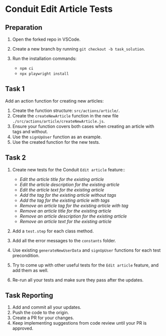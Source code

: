 # Conduit Edit Article Tests

## Preparation

1. Open the forked repo in VSCode.
2. Create a new branch by running `git checkout -b task_solution`.
3. Run the installation commands:

    - `npm ci`
    - `npx playwright install`

## Task 1

Add an action function for creating new articles:

1. Create the function structure: `src/actions/article/`.
2. Create the `createNewArticle` function in the new file `./src/actions/article/createNewArticle.js`.
3. Ensure your function covers both cases when creating an article with tags and without.
4. Use the `signUpUser` function as an example.
5. Use the created function for the new tests.

## Task 2

1. Create new tests for the Conduit `Edit article` feature::

    - *Edit the article title for the existing article*
    - *Edit the article description for the existing article*
    - *Edit the article text for the existing article*
    - *Add the tag for the existing article without tags* 
    - *Add the tag for the existing article with tags* 
    - *Remove an article tag for the existing article with tag*
    - *Remove an article title for the existing article*
    - *Remove an article description for the existing article*
    - *Remove an article text for the existing article*

2. Add a `test.step` for each class method. 
3. Add all the error messages to the `constants` folder.
4. Use existing `generateNewUserData` and `signUpUser` functions for each test precondition.
5. Try to come up with other useful tests for the `Edit article` feature, and add them as well.
6. Re-run all your tests and make sure they pass after the updates.

## Task Reporting

1. Add and commit all your updates.
2. Push the code to the origin.
3. Create a PR for your changes.
4. Keep implementing suggestions from code review until your PR is approved.
